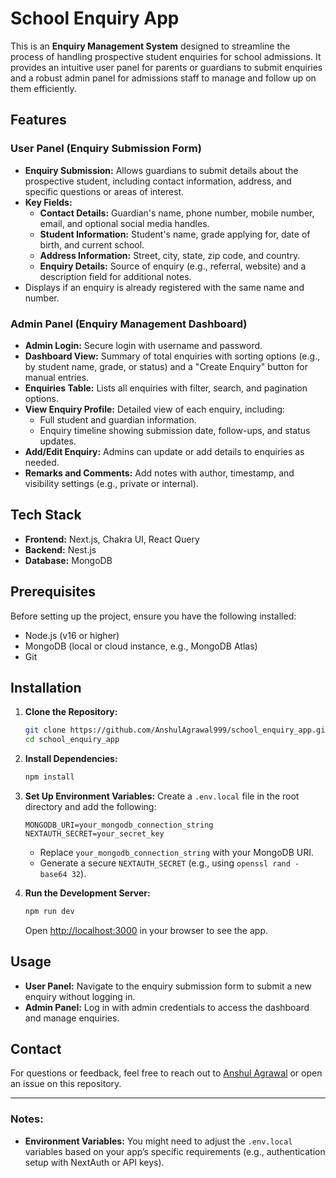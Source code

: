 
# School Enquiry App

This is an **Enquiry Management System** designed to streamline the process of handling prospective student enquiries for school admissions. It provides an intuitive user panel for parents or guardians to submit enquiries and a robust admin panel for admissions staff to manage and follow up on them efficiently.

## Features

### User Panel (Enquiry Submission Form)
- **Enquiry Submission:** Allows guardians to submit details about the prospective student, including contact information, address, and specific questions or areas of interest.
- **Key Fields:**
  - **Contact Details:** Guardian's name, phone number, mobile number, email, and optional social media handles.
  - **Student Information:** Student's name, grade applying for, date of birth, and current school.
  - **Address Information:** Street, city, state, zip code, and country.
  - **Enquiry Details:** Source of enquiry (e.g., referral, website) and a description field for additional notes.
- Displays if an enquiry is already registered with the same name and number.

### Admin Panel (Enquiry Management Dashboard)
- **Admin Login:** Secure login with username and password.
- **Dashboard View:** Summary of total enquiries with sorting options (e.g., by student name, grade, or status) and a "Create Enquiry" button for manual entries.
- **Enquiries Table:** Lists all enquiries with filter, search, and pagination options.
- **View Enquiry Profile:** Detailed view of each enquiry, including:
  - Full student and guardian information.
  - Enquiry timeline showing submission date, follow-ups, and status updates.
- **Add/Edit Enquiry:** Admins can update or add details to enquiries as needed.
- **Remarks and Comments:** Add notes with author, timestamp, and visibility settings (e.g., private or internal).

## Tech Stack
- **Frontend:** Next.js, Chakra UI, React Query  
- **Backend:** Nest.js  
- **Database:** MongoDB  

## Prerequisites
Before setting up the project, ensure you have the following installed:
- Node.js (v16 or higher)
- MongoDB (local or cloud instance, e.g., MongoDB Atlas)
- Git

## Installation
1. **Clone the Repository:**
   ```bash
   git clone https://github.com/AnshulAgrawal999/school_enquiry_app.git
   cd school_enquiry_app
   ```

2. **Install Dependencies:**
   ```bash
   npm install
   ```

3. **Set Up Environment Variables:**
   Create a `.env.local` file in the root directory and add the following:
   ```plaintext
   MONGODB_URI=your_mongodb_connection_string
   NEXTAUTH_SECRET=your_secret_key
   ```
   - Replace `your_mongodb_connection_string` with your MongoDB URI.
   - Generate a secure `NEXTAUTH_SECRET` (e.g., using `openssl rand -base64 32`).

4. **Run the Development Server:**
   ```bash
   npm run dev
   ```
   Open [http://localhost:3000](http://localhost:3000) in your browser to see the app.

## Usage
- **User Panel:** Navigate to the enquiry submission form to submit a new enquiry without logging in.
- **Admin Panel:** Log in with admin credentials to access the dashboard and manage enquiries.


## Contact
For questions or feedback, feel free to reach out to [Anshul Agrawal](https://github.com/AnshulAgrawal999) or open an issue on this repository.

---

### Notes:
- **Environment Variables:** You might need to adjust the `.env.local` variables based on your app’s specific requirements (e.g., authentication setup with NextAuth or API keys).

